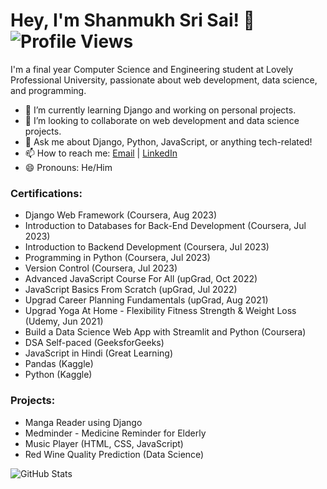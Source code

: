 # Hey, I'm Shanmukh Sri Sai! 👋 ![Profile Views](https://komarev.com/ghpvc/?username=shanmukhsrisaivedullapalli)

I'm a final year Computer Science and Engineering student at Lovely Professional University, passionate about web development, data science, and programming.

- 🌱 I’m currently learning Django and working on personal projects.
- 👯 I’m looking to collaborate on web development and data science projects.
- 💬 Ask me about Django, Python, JavaScript, or anything tech-related!
- 📫 How to reach me: [Email](mailto:vedullapalli.shanmukhsrisai@gmail.com) | [LinkedIn]([https://www.linkedin.com/in/vedullapallishanmukh])
- 😄 Pronouns: He/Him

### Certifications:
- Django Web Framework (Coursera, Aug 2023)
- Introduction to Databases for Back-End Development (Coursera, Jul 2023)
- Introduction to Backend Development (Coursera, Jul 2023)
- Programming in Python (Coursera, Jul 2023)
- Version Control (Coursera, Jul 2023)
- Advanced JavaScript Course For All (upGrad, Oct 2022)
- JavaScript Basics From Scratch (upGrad, Jul 2022)
- Upgrad Career Planning Fundamentals (upGrad, Aug 2021)
- Upgrad Yoga At Home - Flexibility Fitness Strength & Weight Loss (Udemy, Jun 2021)
- Build a Data Science Web App with Streamlit and Python (Coursera)
- DSA Self-paced (GeeksforGeeks)
- JavaScript in Hindi (Great Learning)
- Pandas (Kaggle)
- Python (Kaggle)

### Projects:
- Manga Reader using Django
- Medminder - Medicine Reminder for Elderly
- Music Player (HTML, CSS, JavaScript)
- Red Wine Quality Prediction (Data Science)

![GitHub Stats](https://github-readme-stats.vercel.app/api?username=shanmukhsrisaivedullapalli&show_icons=true&theme=radical)
